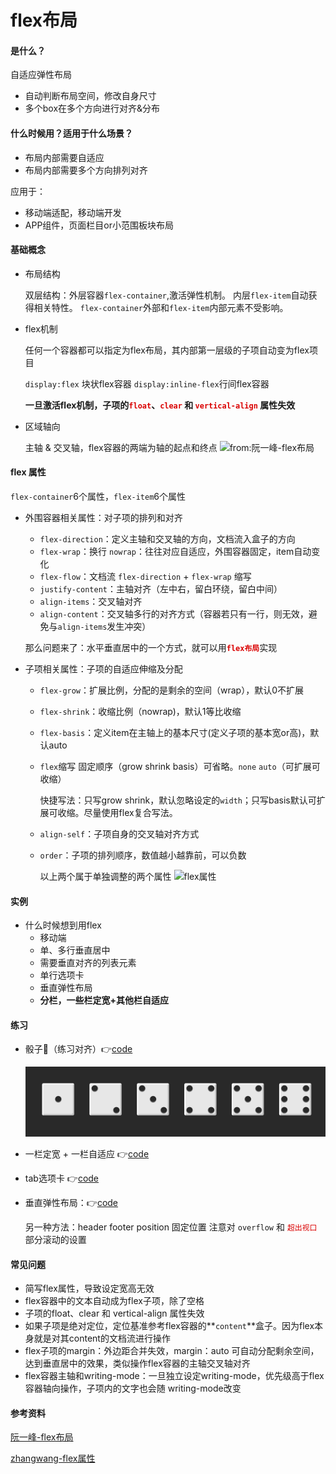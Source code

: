 # flex布局

#### 是什么？
自适应弹性布局
- 自动判断布局空间，修改自身尺寸
- 多个box在多个方向进行对齐&分布

#### 什么时候用？适用于什么场景？
- 布局内部需要自适应
- 布局内部需要多个方向排列对齐

应用于：
- 移动端适配，移动端开发
- APP组件，页面栏目or小范围板块布局
 
#### 基础概念
 - 布局结构
 
	双层结构：外层容器`flex-container`,激活弹性机制。
	内层`flex-item`自动获得相关特性。 
	`flex-container`外部和`flex-item`内部元素不受影响。
 
 - flex机制

	任何一个容器都可以指定为flex布局，其内部第一层级的子项自动变为flex项目
 
	 `display:flex` 块状flex容器
	 `display:inline-flex`行间flex容器
 
	**一旦激活flex机制，子项的<font color=darkpink>`float`</font>、<font color=darkpink>`clear`</font> 和 <font color=darkpink>`vertical-align`</font> 属性失效**
 
 - 区域轴向
	
	主轴 & 交叉轴，flex容器的两端为轴的起点和终点
	![from:阮一峰-flex布局][1]

#### flex 属性
`flex-container`6个属性，`flex-item`6个属性
 - 外围容器相关属性：对子项的排列和对齐
	- `flex-direction`：定义主轴和交叉轴的方向，文档流入盒子的方向
	- `flex-wrap`：换行 `nowrap`：往往对应自适应，外围容器固定，item自动变化
	- `flex-flow`：文档流 `flex-direction` + `flex-wrap` 缩写
	- `justify-content`：主轴对齐（左中右，留白环绕，留白中间）
	- `align-items`：交叉轴对齐
	- `align-content`：交叉轴多行的对齐方式（容器若只有一行，则无效，避免与`align-items`发生冲突）

	那么问题来了：水平垂直居中的一个方式，就可以用<font color=darkpink>**`flex布局`**</font>实现
 - 子项相关属性：子项的自适应伸缩及分配
	- `flex-grow`：扩展比例，分配的是剩余的空间（wrap），默认0不扩展
	- `flex-shrink`：收缩比例（nowrap)，默认1等比收缩
	- `flex-basis`：定义item在主轴上的基本尺寸(定义子项的基本宽or高)，默认auto
	- `flex`缩写 固定顺序（grow shrink basis）可省略。`none` `auto`（可扩展可收缩）
		
		快捷写法：只写grow shrink，默认忽略设定的`width`；只写basis默认可扩展可收缩。尽量使用flex复合写法。
		
	- `align-self`：子项自身的交叉轴对齐方式
	- `order`：子项的排列顺序，数值越小越靠前，可以负数

		以上两个属于单独调整的两个属性
![flex属性][2]

#### 实例
 - 什么时候想到用flex
	- 移动端
	- 单、多行垂直居中
	- 需要垂直对齐的列表元素
	- 单行选项卡
	- 垂直弹性布局
	- **分栏，一些栏定宽+其他栏自适应**

#### 练习

 - 骰子🎲（练习对齐）👉[code](#)

	![dice][3]
	
 - 一栏定宽 + 一栏自适应 👉[code](#)
 - tab选项卡 👉[code](#)
 - 垂直弹性布局：👉[code](#)
	
	另一种方法：header footer position 固定位置
	注意对 `overflow` 和 <font color=darkpink>`超出视口`</font>部分滚动的设置
	
#### 常见问题

 - 简写flex属性，导致设定宽高无效
 - flex容器中的文本自动成为flex子项，除了空格
 - 子项的float、clear 和 vertical-align 属性失效
 - 如果子项是绝对定位，定位基准参考flex容器的**`content`**盒子。因为flex本身就是对其content的文档流进行操作
 - flex子项的margin：外边距合并失效，margin：auto 可自动分配剩余空间，达到垂直居中的效果，类似操作flex容器的主轴交叉轴对齐
 - flex容器主轴和writing-mode：一旦独立设定writing-mode，优先级高于flex容器轴向操作，子项内的文字也会随
writing-mode改变


#### 参考资料
[阮一峰-flex布局](http://www.ruanyifeng.com/blogimg/asset/2015/bg2015071004.png)

[zhangwang-flex属性](https://images2015.cnblogs.com/blog/1077208/201707/1077208-20170715083110384-1725116546.png)

[1]: http://www.ruanyifeng.com/blogimg/asset/2015/bg2015071004.png
[2]: https://images2015.cnblogs.com/blog/1077208/201707/1077208-20170715083110384-1725116546.png
[3]: ./dice.png